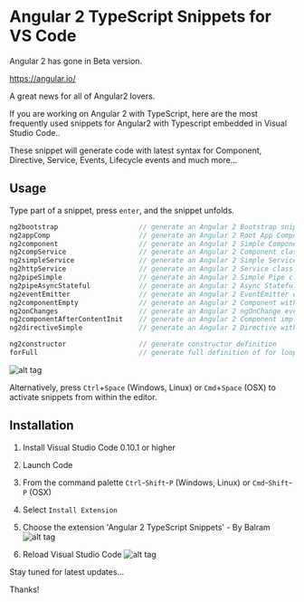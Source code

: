 # Angular 2 TypeScript Snippets for VS Code

Angular 2 has gone in Beta version.

https://angular.io/

A great news for all of Angular2 lovers. 

If you are working on Angular 2 with TypeScript, here are the most frequently used snippets for Angular2 with Typescript embedded in Visual Studio Code..

These snippet will generate code with latest syntax for Component, Directive, Service, Events, Lifecycle events and much more... 

## Usage
Type part of a snippet, press `enter`, and the snippet unfolds.

```javascript
ng2bootstrap  					// generate an Angular 2 Bootstrap snippet
ng2appComp    					// generate an Angular 2 Root App Component class with basic DIRECTIVES, COMPONENTS, PROVIDERS etc
ng2component    				// generate an Angular 2 Simple Component class
ng2compService    				// generate an Angular 2 Component class with Service Dependency Injection
ng2simpleService    			// generate an Angular 2 Simple Service class
ng2httpService					// generate an Angular 2 Service class with HTTP service injected
ng2pipeSimple					// generate an Angular 2 Simple Pipe class - Stateless
ng2pipeAsyncStateful			// generate an Angular 2 Async Stateful Pipe class
ng2eventEmitter					// generate an Angular 2 EventEmitter event variable
ng2componentEmpty				// generate an Angular 2 Component with empty definition
ng2onChanges					// generate an Angular 2 ngOnChange event handler function
ng2componentAfterContentInit	// generate an Angular 2 Component implementing AfterContentInit interface
ng2directiveSimple				// generate an Angular 2 Directive with empty definition

ng2constructor					// generate constructor definition
forFull							// generate full definition of for loop

```

![alt tag](https://github.com/ultrasonicsoft/vscode-ng2-typescript-snippets/blob/master/images/Demo.gif)

Alternatively, press `Ctrl`+`Space` (Windows, Linux) or `Cmd`+`Space` (OSX) to activate snippets from within the editor.

## Installation

1. Install Visual Studio Code 0.10.1 or higher
2. Launch Code
3. From the command palette `Ctrl`-`Shift`-`P` (Windows, Linux) or `Cmd`-`Shift`-`P` (OSX)
4. Select `Install Extension`
5. Choose the extension 'Angular 2 TypeScript Snippets' - By Balram
![alt tag](https://github.com/ultrasonicsoft/vscode-ng2-typescript-snippets/blob/master/images/Install.png)

6. Reload Visual Studio Code
![alt tag](https://github.com/ultrasonicsoft/vscode-ng2-typescript-snippets/blob/master/images/Restart.png)


Stay tuned for latest updates...

Thanks!